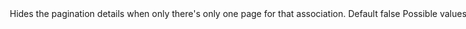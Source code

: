 <Option name="`discreet_pagination`">

Hides the pagination details when only there's only one page for that association.

#### Default

`false`

#### Possible values

`true`, `false`
</Option>
